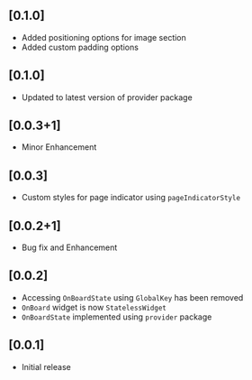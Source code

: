 ## [0.1.0]

- Added positioning options for image section
- Added custom padding options

## [0.1.0]

- Updated to latest version of provider package

## [0.0.3+1]

- Minor Enhancement

## [0.0.3]

- Custom styles for page indicator using `pageIndicatorStyle`

## [0.0.2+1]

- Bug fix and Enhancement

## [0.0.2]

- Accessing `OnBoardState` using `GlobalKey` has been removed
- `OnBoard` widget is now `StatelessWidget`
- `OnBoardState` implemented using `provider` package

## [0.0.1]

- Initial release
